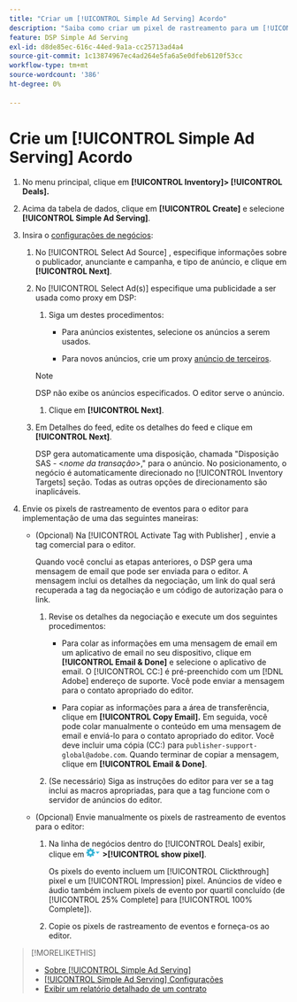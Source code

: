 ```yaml
---
title: "Criar um [!UICONTROL Simple Ad Serving] Acordo"
description: "Saiba como criar um pixel de rastreamento para um [!UICONTROL Simple Ad Serving] acordo."
feature: DSP Simple Ad Serving
exl-id: d8de85ec-616c-44ed-9a1a-cc25713ad4a4
source-git-commit: 1c13874967ec4ad264e5fa6a5e0dfeb6120f53cc
workflow-type: tm+mt
source-wordcount: '386'
ht-degree: 0%

---
```


# Crie um [!UICONTROL Simple Ad Serving] Acordo

1. No menu principal, clique em **[!UICONTROL Inventory]> [!UICONTROL Deals].**

1. Acima da tabela de dados, clique em **[!UICONTROL Create]** e selecione **[!UICONTROL Simple Ad Serving]**.

1. Insira o [configurações de negócios](simple-deal-settings.md):

   1. No [!UICONTROL Select Ad Source] , especifique informações sobre o publicador, anunciante e campanha, e tipo de anúncio, e clique em **[!UICONTROL Next]**.

   1. No [!UICONTROL Select Ad(s)] especifique uma publicidade a ser usada como proxy em DSP:

      1. Siga um destes procedimentos:

         * Para anúncios existentes, selecione os anúncios a serem usados.

         * Para novos anúncios, crie um proxy [anúncio de terceiros](/help/dsp/campaign-management/ads/ad-create-multiple.md).
      >[!NOTE]
      > DSP não exibe os anúncios especificados. O editor serve o anúncio.

      1. Clique em **[!UICONTROL Next]**.
   1. Em Detalhes do feed, edite os detalhes do feed e clique em **[!UICONTROL Next]**.

      DSP gera automaticamente uma disposição, chamada &quot;Disposição SAS - &lt;*nome da transação*>,&quot; para o anúncio. No posicionamento, o negócio é automaticamente direcionado no [!UICONTROL Inventory Targets] seção. Todas as outras opções de direcionamento são inaplicáveis.



1. Envie os pixels de rastreamento de eventos para o editor para implementação de uma das seguintes maneiras:

   * (Opcional) Na [!UICONTROL Activate Tag with Publisher] , envie a tag comercial para o editor.

      Quando você conclui as etapas anteriores, o DSP gera uma mensagem de email que pode ser enviada para o editor. A mensagem inclui os detalhes da negociação, um link do qual será recuperada a tag da negociação e um código de autorização para o link.

      1. Revise os detalhes da negociação e execute um dos seguintes procedimentos:

         * Para colar as informações em uma mensagem de email em um aplicativo de email no seu dispositivo, clique em **[!UICONTROL Email & Done]** e selecione o aplicativo de email. O [!UICONTROL CC:] é pré-preenchido com um [!DNL Adobe] endereço de suporte. Você pode enviar a mensagem para o contato apropriado do editor.

         * Para copiar as informações para a área de transferência, clique em **[!UICONTROL Copy Email].** Em seguida, você pode colar manualmente o conteúdo em uma mensagem de email e enviá-lo para o contato apropriado do editor. Você deve incluir uma cópia (CC:) para `publisher-support-global@adobe.com`. Quando terminar de copiar a mensagem, clique em **[!UICONTROL Email & Done]**.
      1. (Se necessário) Siga as instruções do editor para ver se a tag inclui as macros apropriadas, para que a tag funcione com o servidor de anúncios do editor.
   * (Opcional) Envie manualmente os pixels de rastreamento de eventos para o editor:

      1. Na linha de negócios dentro do [!UICONTROL Deals] exibir, clique em ![Menu Opções](/help/dsp/assets/options-menu.png) **>[!UICONTROL show pixel]**.

         Os pixels do evento incluem um [!UICONTROL Clickthrough] pixel e um [!UICONTROL Impression] pixel. Anúncios de vídeo e áudio também incluem pixels de evento por quartil concluído (de [!UICONTROL 25% Complete] para [!UICONTROL 100% Complete]).

      1. Copie os pixels de rastreamento de eventos e forneça-os ao editor.



>[!MORELIKETHIS]
>
>* [Sobre [!UICONTROL Simple Ad Serving]](simple-deal-about.md)
>* [[!UICONTROL Simple Ad Serving] Configurações](simple-deal-settings.md)
>* [Exibir um relatório detalhado de um contrato](/help/dsp/inventory/deal-view-report.md)


<!-- add back when reimplemented:
>* [View Event-Tracking Pixels for a [!UICONTROL Simple Ad Serving] Deal](simple-deal-show-pixels.md)
-->
